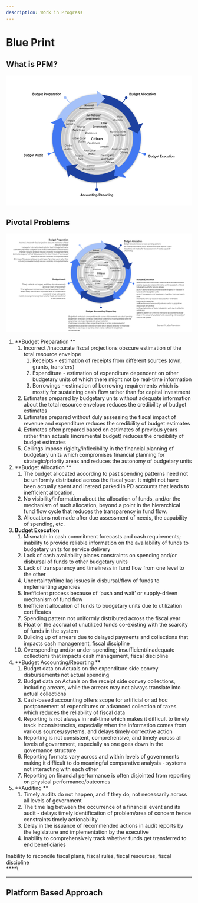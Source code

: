```yaml
---
description: Work in Progress
---
```


# Blue Print

## What is PFM?

![Public Finance Management Cycle](<.gitbook/assets/image (56).png>)

## Pivotal Problems&#x20;

![](<.gitbook/assets/image (28).png>)

1. **Budget Preparation **
   1. Incorrect /inaccurate fiscal projections obscure estimation of the total resource envelope
      1. Receipts - estimation of receipts from different sources (own, grants, transfers)
      2. Expenditure - estimation of expenditure dependent on other budgetary units of which there might not be real-time information
      3. Borrowings - estimation of borrowing requirements which is mostly for sustaining cash flow rather than for capital investment
   2. Estimates prepared by budgetary units without adequate information about the total resource envelope reduces the credibility of budget estimates
   3. Estimates prepared without duly assessing the fiscal impact of revenue and expenditure reduces the credibility of budget estimates
   4. Estimates often prepared based on estimates of previous years rather than actuals (incremental budget) reduces the credibility of budget estimates
   5. Ceilings impose rigidity/inflexibility in the financial planning of budgetary units which compromises financial planning for strategic/priority areas and reduces the autonomy of budgetary units&#x20;
2. **Budget Allocation **
   1. The budget allocated according to past spending patterns need not be uniformly distributed across the fiscal year. It might not have been actually spent and instead parked in PD accounts that leads to inefficient allocation.
   2. No visibility/information about the allocation of funds, and/or the mechanism of such allocation, beyond a point in the hierarchical fund flow cycle that reduces the transparency in fund flow.
   3. Allocations not made after due assessment of needs, the capability of spending, etc.
3. **Budget Execution**
   1. Mismatch in cash commitment forecasts and cash requirements; inability to provide reliable information on the availability of funds to budgetary units for service delivery
   2. Lack of cash availability places constraints on spending and/or disbursal of funds to other budgetary units
   3. Lack of transparency and timeliness in fund flow from one level to the other
   4. Uncertainty/time lag issues in disbursal/flow of funds to implementing agencies&#x20;
   5. Inefficient process because of ‘push and wait’ or supply-driven mechanism of fund flow
   6. Inefficient allocation of funds to budgetary units due to utilization certificates
   7. Spending pattern not uniformly distributed across the fiscal year
   8. Float or the accrual of unutilized funds co-existing with the scarcity of funds in the system&#x20;
   9. Building up of arrears due to delayed payments and collections that impacts cash management, fiscal discipline
   10. Overspending and/or under-spending; insufficient/inadequate collections that impacts cash management, fiscal discipline
4. **Budget Accounting/Reporting **
   1. Budget data on Actuals on the expenditure side convey disbursements not actual spending&#x20;
   2. Budget data on Actuals on the receipt side convey collections, including arrears, while the arrears may not always translate into actual collections&#x20;
   3. Cash-based accounting offers scope for artificial or ad hoc postponement of expenditures or advanced collection of taxes which reduces the reliability of fiscal data
   4. Reporting is not always in real-time which makes it difficult to timely track inconsistencies, especially when the information comes from various sources/systems, and delays timely corrective action
   5. Reporting is not consistent, comprehensive, and timely across all levels of government, especially as one goes down in the governance structure
   6. Reporting formats vary across and within levels of governments making it difficult to do meaningful comparative analysis - systems not interacting with each other
   7. Reporting on financial performance is often disjointed from reporting on physical performance/outcomes
5. **Auditing **
   1. Timely audits do not happen, and if they do, not necessarily across all levels of government
   2. The time lag between the occurrence of a financial event and its audit - delays timely identification of problem/area of concern hence constraints timely actionability&#x20;
   3. Delay in the issuance of recommended actions in audit reports by the legislature and implementation by the executive
   4. Inability to comprehensively track whether funds get transferred to end beneficiaries

Inability to reconcile fiscal plans, fiscal rules, fiscal resources, fiscal discipline\
****\
****

## Platform Based Approach

